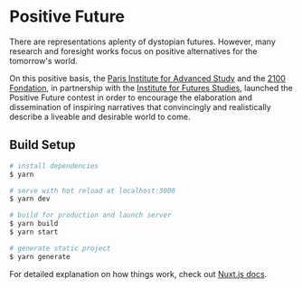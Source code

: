 # Positive Future

There are representations aplenty of dystopian futures. However, many research and foresight works focus on positive alternatives for the tomorrow's world.

On this positive basis, the [Paris Institute for Advanced Study](https://www.positive-future.org/about/organizers) and the [2100 Fondation](https://www.positive-future.org/about/organizers), in partnership with the [Institute for Futures Studies](https://www.positive-future.org/about/organizers), launched the Positive Future contest in order to encourage the elaboration and dissemination of inspiring narratives that convincingly and realistically describe a liveable and desirable world to come.

## Build Setup

```bash
# install dependencies
$ yarn

# serve with hot reload at localhost:3000
$ yarn dev

# build for production and launch server
$ yarn build
$ yarn start

# generate static project
$ yarn generate
```

For detailed explanation on how things work, check out [Nuxt.js docs](https://nuxtjs.org).

